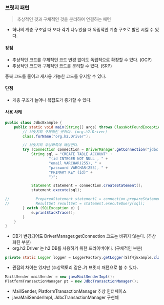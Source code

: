 ### 브릿지 패턴
> 추상적인 것과 구체적인 것을 분리하여 연결하는 패턴

- 하나의 계층 구조일 때 보다 각기 나누었을 때 독립적인 계층 구조로 발전 시킬 수 있다.

#### 장점
- 추상적인 코드를 구체적인 코드 변경 없이도 독립적으로 확장할 수 있다. (OCP)
- 추상적인 코드와 구체적인 코드를 분리할 수 있다. (SRP)

중복 코드를 줄이고 재사용 가능한 코드를 유지할 수 있다.

#### 단점
- 게층 구조가 늘어나 복잡도가 증가할 수 있다.

#### 사용 사례

```java
public class JdbcExample {
    public static void main(String[] args) throws ClassNotFoundException {
        // 브릿지의 구체적인 곳이다. (org.h2.Driver)
        Class.forName("org.h2.Driver"); 

        // 브릿지의 추상화쪽에 해당한다. 
        try (Connection connection = DriverManager.getConnection("jdbc:h2:mem:~/test", "sa", "")) {
            String sql = "CREATE TABLE ACCOUNT" +
                    "(id INTEGER NOT NULL , " +
                    "email VARCHAR(255), " +
                    "password VARCHAR(255), " +
                    "PRIMARY KEY (id)" +
                    ")";

            Statement statement = connection.createStatement();
            statement.execute(sql);

//            PreparedStatement statement1 = connection.prepareStatement(sql);
//            ResultSet resultSet = statement.executeQuery(sql);
        } catch (SQLException e) {
            e.printStackTrace();
        }
    }
}

```

+ DB가 변경되어도 DriverManager.getConnection 코드는 바뀌지 않는다. (추상화된 부분)
+ org.h2.Driver 는 h2 DB를 사용하기 위한 드라이버이다. (구체적인 부분)

````java
private static Logger logger = LoggerFactory.getLogger(Slf4jExample.class);
````

+ 관점의 차이는 있지만 (추상팩토리 같은..?) 브릿지 패턴으로 볼 수 있다.

````java
MaillSender mailSender = new javaMailSenderImpl();
PlatformTransactionManager pt = new JdbcTransactionManager();
````

+ MaillSender, PlatformTransactionManager 추상 인터페이스
+ javaMailSenderImpl, JdbcTransactionManager 구현체